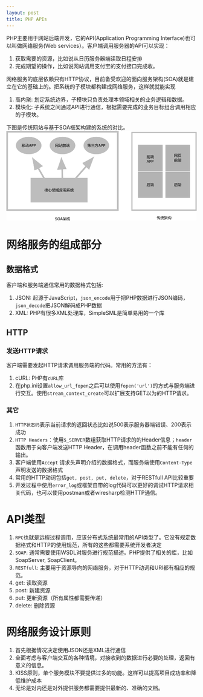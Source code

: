 ```yaml
---
layout: post
title: PHP APIs
---
```


PHP主要用于网站后端开发，它的API(Application Programming Interface)也可以叫做网络服务(Web services）。客户端调用服务器的API可以实现：
1. 获取需要的资源，比如说从日历服务器端读取日程安排
2. 完成期望的操作，比如说网站调用支付宝的支付接口完成收。


网络服务的底层依赖只有HTTP协议，目前备受欢迎的面向服务架构(SOA)就是建立在它的基础上的。把系统的子模块都构建成网络服务，这样就就能实现
1. 高内聚: 划定系统边界，子模块只负责处理本领域相关的业务逻辑和数据。
2. 模块化: 子系统之间通过API进行通信，根据需要完成的业务目标组合调用相应的子模块。

下图是传统网站与基于SOA框架构建的系统的对比。
![alt text](../images/SoaVsTradition.png "SOA和传统架构的对比")


# 网络服务的组成部分
## 数据格式
客户端和服务端通信常用的数据格式包括:
1. JSON: 起源于JavaScript，`json_encode`用于把PHP数据进行JSON编码，`json_decode`把JSON解码成PHP数据
2. XML: PHP有很多XML处理库，SimpleSML是简单易用的一个库

## HTTP

### 发送HTTP请求
客户端需要发起HTTP请求调用服务端的代码。常用的方法有：
1. cURL: PHP有`cURL`库
2. 在php.ini设置`allow_url_fopen`之后可以使用`fopen('url')`的方式与服务端进行交互。使用`stream_context_create`可以扩展支持GET以为的HTTP请求。

### 其它
1. `HTTP状态码`表示当前请求的返回状态比如说500表示服务器端错误、200表示成功
2. `HTTP Headers`：使用`$_SERVER`数组获取HTTP请求的的Header信息；`header`函数用于向客户端发送HTTP Header，在调用header函数之前不能有任何的输出。
3. 客户端使用`Accept` 请求头声明介绍的数据格式，而服务端使用`Content-Type`声明发送的数据格式
4. 常用的HTTP动词包括`get, post, put, delete`，对于RESTfull API比较重要
5. 开发过程中使用`error_log`或框架自带的log代码可以更好的调试HTTP请求相关代码，也可以使用postman或者wiresharp检测HTTP通信。

# API类型
1. `RPC`也就是远程过程调用，应该分布式系统最常用的API类型了。它没有规定数据格式和HTTP的使用规范，所有的这些都需要系统开发者决定
2. `SOAP`: 通常需要使用WSDL对服务进行规范描述。PHP提供了相关的库，比如SoapServer, SoapClient。
3. `RESTfull`: 主要用于资源导向的网络服务，对于HTTP动词和URI都有相应的规范。
 1. get: 读取资源
 2. post: 新建资源
 3. put: 更新资源（所有属性都需要传递）
 4. delete: 删除资源

# 网络服务设计原则
1. 首先根据情况决定使用JSON还是XML进行通信
2. 全面考虑与客户端交互的各种情境，对接收到的数据进行必要的处理，返回有意义的信息。
3. KISS原则，单个服务模块不要提供过多的功能。这样可以提高项目成功率和降低维护成本
4. 无论是对内还是对外提供服务都需要提供最新的、准确的文档。


